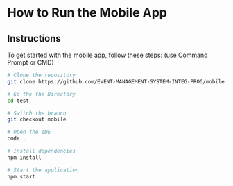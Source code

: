 # How to Run the Mobile App

## Instructions

To get started with the mobile app, follow these steps: (use Command Prompt or CMD)

```sh
# Clone the repository
git clone https://github.com/EVENT-MANAGEMENT-SYSTEM-INTEG-PROG/mobile.git

# Go the the Directory
cd test

# Switch the branch
git checkout mobile

# Open the IDE
code .

# Install dependencies
npm install

# Start the application
npm start
